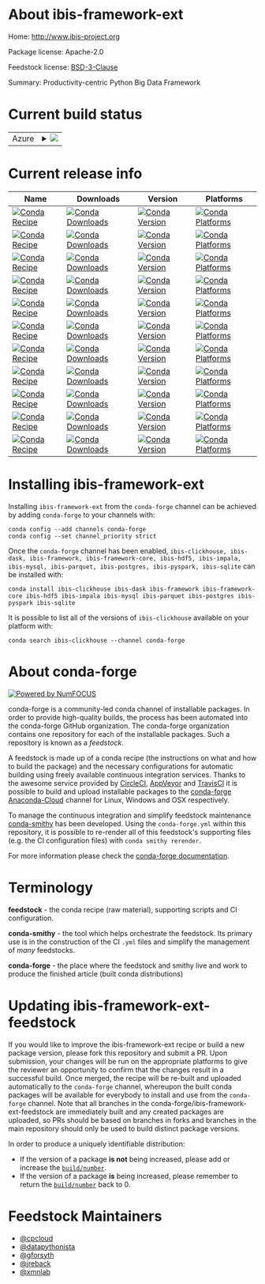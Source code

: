 About ibis-framework-ext
========================

Home: http://www.ibis-project.org

Package license: Apache-2.0

Feedstock license: [BSD-3-Clause](https://github.com/conda-forge/ibis-framework-feedstock/blob/master/LICENSE.txt)

Summary: Productivity-centric Python Big Data Framework

Current build status
====================


<table>
    
  <tr>
    <td>Azure</td>
    <td>
      <details>
        <summary>
          <a href="https://dev.azure.com/conda-forge/feedstock-builds/_build/latest?definitionId=5299&branchName=master">
            <img src="https://dev.azure.com/conda-forge/feedstock-builds/_apis/build/status/ibis-framework-feedstock?branchName=master">
          </a>
        </summary>
        <table>
          <thead><tr><th>Variant</th><th>Status</th></tr></thead>
          <tbody><tr>
              <td>linux_64</td>
              <td>
                <a href="https://dev.azure.com/conda-forge/feedstock-builds/_build/latest?definitionId=5299&branchName=master">
                  <img src="https://dev.azure.com/conda-forge/feedstock-builds/_apis/build/status/ibis-framework-feedstock?branchName=master&jobName=linux&configuration=linux_64_" alt="variant">
                </a>
              </td>
            </tr><tr>
              <td>osx_64_python3.10.____cpython</td>
              <td>
                <a href="https://dev.azure.com/conda-forge/feedstock-builds/_build/latest?definitionId=5299&branchName=master">
                  <img src="https://dev.azure.com/conda-forge/feedstock-builds/_apis/build/status/ibis-framework-feedstock?branchName=master&jobName=osx&configuration=osx_64_python3.10.____cpython" alt="variant">
                </a>
              </td>
            </tr><tr>
              <td>osx_64_python3.7.____cpython</td>
              <td>
                <a href="https://dev.azure.com/conda-forge/feedstock-builds/_build/latest?definitionId=5299&branchName=master">
                  <img src="https://dev.azure.com/conda-forge/feedstock-builds/_apis/build/status/ibis-framework-feedstock?branchName=master&jobName=osx&configuration=osx_64_python3.7.____cpython" alt="variant">
                </a>
              </td>
            </tr><tr>
              <td>osx_64_python3.8.____cpython</td>
              <td>
                <a href="https://dev.azure.com/conda-forge/feedstock-builds/_build/latest?definitionId=5299&branchName=master">
                  <img src="https://dev.azure.com/conda-forge/feedstock-builds/_apis/build/status/ibis-framework-feedstock?branchName=master&jobName=osx&configuration=osx_64_python3.8.____cpython" alt="variant">
                </a>
              </td>
            </tr><tr>
              <td>osx_64_python3.9.____cpython</td>
              <td>
                <a href="https://dev.azure.com/conda-forge/feedstock-builds/_build/latest?definitionId=5299&branchName=master">
                  <img src="https://dev.azure.com/conda-forge/feedstock-builds/_apis/build/status/ibis-framework-feedstock?branchName=master&jobName=osx&configuration=osx_64_python3.9.____cpython" alt="variant">
                </a>
              </td>
            </tr><tr>
              <td>win_64_python3.10.____cpython</td>
              <td>
                <a href="https://dev.azure.com/conda-forge/feedstock-builds/_build/latest?definitionId=5299&branchName=master">
                  <img src="https://dev.azure.com/conda-forge/feedstock-builds/_apis/build/status/ibis-framework-feedstock?branchName=master&jobName=win&configuration=win_64_python3.10.____cpython" alt="variant">
                </a>
              </td>
            </tr><tr>
              <td>win_64_python3.7.____cpython</td>
              <td>
                <a href="https://dev.azure.com/conda-forge/feedstock-builds/_build/latest?definitionId=5299&branchName=master">
                  <img src="https://dev.azure.com/conda-forge/feedstock-builds/_apis/build/status/ibis-framework-feedstock?branchName=master&jobName=win&configuration=win_64_python3.7.____cpython" alt="variant">
                </a>
              </td>
            </tr><tr>
              <td>win_64_python3.8.____cpython</td>
              <td>
                <a href="https://dev.azure.com/conda-forge/feedstock-builds/_build/latest?definitionId=5299&branchName=master">
                  <img src="https://dev.azure.com/conda-forge/feedstock-builds/_apis/build/status/ibis-framework-feedstock?branchName=master&jobName=win&configuration=win_64_python3.8.____cpython" alt="variant">
                </a>
              </td>
            </tr><tr>
              <td>win_64_python3.9.____cpython</td>
              <td>
                <a href="https://dev.azure.com/conda-forge/feedstock-builds/_build/latest?definitionId=5299&branchName=master">
                  <img src="https://dev.azure.com/conda-forge/feedstock-builds/_apis/build/status/ibis-framework-feedstock?branchName=master&jobName=win&configuration=win_64_python3.9.____cpython" alt="variant">
                </a>
              </td>
            </tr>
          </tbody>
        </table>
      </details>
    </td>
  </tr>
</table>

Current release info
====================

| Name | Downloads | Version | Platforms |
| --- | --- | --- | --- |
| [![Conda Recipe](https://img.shields.io/badge/recipe-ibis--clickhouse-green.svg)](https://anaconda.org/conda-forge/ibis-clickhouse) | [![Conda Downloads](https://img.shields.io/conda/dn/conda-forge/ibis-clickhouse.svg)](https://anaconda.org/conda-forge/ibis-clickhouse) | [![Conda Version](https://img.shields.io/conda/vn/conda-forge/ibis-clickhouse.svg)](https://anaconda.org/conda-forge/ibis-clickhouse) | [![Conda Platforms](https://img.shields.io/conda/pn/conda-forge/ibis-clickhouse.svg)](https://anaconda.org/conda-forge/ibis-clickhouse) |
| [![Conda Recipe](https://img.shields.io/badge/recipe-ibis--dask-green.svg)](https://anaconda.org/conda-forge/ibis-dask) | [![Conda Downloads](https://img.shields.io/conda/dn/conda-forge/ibis-dask.svg)](https://anaconda.org/conda-forge/ibis-dask) | [![Conda Version](https://img.shields.io/conda/vn/conda-forge/ibis-dask.svg)](https://anaconda.org/conda-forge/ibis-dask) | [![Conda Platforms](https://img.shields.io/conda/pn/conda-forge/ibis-dask.svg)](https://anaconda.org/conda-forge/ibis-dask) |
| [![Conda Recipe](https://img.shields.io/badge/recipe-ibis--framework-green.svg)](https://anaconda.org/conda-forge/ibis-framework) | [![Conda Downloads](https://img.shields.io/conda/dn/conda-forge/ibis-framework.svg)](https://anaconda.org/conda-forge/ibis-framework) | [![Conda Version](https://img.shields.io/conda/vn/conda-forge/ibis-framework.svg)](https://anaconda.org/conda-forge/ibis-framework) | [![Conda Platforms](https://img.shields.io/conda/pn/conda-forge/ibis-framework.svg)](https://anaconda.org/conda-forge/ibis-framework) |
| [![Conda Recipe](https://img.shields.io/badge/recipe-ibis--framework--core-green.svg)](https://anaconda.org/conda-forge/ibis-framework-core) | [![Conda Downloads](https://img.shields.io/conda/dn/conda-forge/ibis-framework-core.svg)](https://anaconda.org/conda-forge/ibis-framework-core) | [![Conda Version](https://img.shields.io/conda/vn/conda-forge/ibis-framework-core.svg)](https://anaconda.org/conda-forge/ibis-framework-core) | [![Conda Platforms](https://img.shields.io/conda/pn/conda-forge/ibis-framework-core.svg)](https://anaconda.org/conda-forge/ibis-framework-core) |
| [![Conda Recipe](https://img.shields.io/badge/recipe-ibis--hdf5-green.svg)](https://anaconda.org/conda-forge/ibis-hdf5) | [![Conda Downloads](https://img.shields.io/conda/dn/conda-forge/ibis-hdf5.svg)](https://anaconda.org/conda-forge/ibis-hdf5) | [![Conda Version](https://img.shields.io/conda/vn/conda-forge/ibis-hdf5.svg)](https://anaconda.org/conda-forge/ibis-hdf5) | [![Conda Platforms](https://img.shields.io/conda/pn/conda-forge/ibis-hdf5.svg)](https://anaconda.org/conda-forge/ibis-hdf5) |
| [![Conda Recipe](https://img.shields.io/badge/recipe-ibis--impala-green.svg)](https://anaconda.org/conda-forge/ibis-impala) | [![Conda Downloads](https://img.shields.io/conda/dn/conda-forge/ibis-impala.svg)](https://anaconda.org/conda-forge/ibis-impala) | [![Conda Version](https://img.shields.io/conda/vn/conda-forge/ibis-impala.svg)](https://anaconda.org/conda-forge/ibis-impala) | [![Conda Platforms](https://img.shields.io/conda/pn/conda-forge/ibis-impala.svg)](https://anaconda.org/conda-forge/ibis-impala) |
| [![Conda Recipe](https://img.shields.io/badge/recipe-ibis--mysql-green.svg)](https://anaconda.org/conda-forge/ibis-mysql) | [![Conda Downloads](https://img.shields.io/conda/dn/conda-forge/ibis-mysql.svg)](https://anaconda.org/conda-forge/ibis-mysql) | [![Conda Version](https://img.shields.io/conda/vn/conda-forge/ibis-mysql.svg)](https://anaconda.org/conda-forge/ibis-mysql) | [![Conda Platforms](https://img.shields.io/conda/pn/conda-forge/ibis-mysql.svg)](https://anaconda.org/conda-forge/ibis-mysql) |
| [![Conda Recipe](https://img.shields.io/badge/recipe-ibis--parquet-green.svg)](https://anaconda.org/conda-forge/ibis-parquet) | [![Conda Downloads](https://img.shields.io/conda/dn/conda-forge/ibis-parquet.svg)](https://anaconda.org/conda-forge/ibis-parquet) | [![Conda Version](https://img.shields.io/conda/vn/conda-forge/ibis-parquet.svg)](https://anaconda.org/conda-forge/ibis-parquet) | [![Conda Platforms](https://img.shields.io/conda/pn/conda-forge/ibis-parquet.svg)](https://anaconda.org/conda-forge/ibis-parquet) |
| [![Conda Recipe](https://img.shields.io/badge/recipe-ibis--postgres-green.svg)](https://anaconda.org/conda-forge/ibis-postgres) | [![Conda Downloads](https://img.shields.io/conda/dn/conda-forge/ibis-postgres.svg)](https://anaconda.org/conda-forge/ibis-postgres) | [![Conda Version](https://img.shields.io/conda/vn/conda-forge/ibis-postgres.svg)](https://anaconda.org/conda-forge/ibis-postgres) | [![Conda Platforms](https://img.shields.io/conda/pn/conda-forge/ibis-postgres.svg)](https://anaconda.org/conda-forge/ibis-postgres) |
| [![Conda Recipe](https://img.shields.io/badge/recipe-ibis--pyspark-green.svg)](https://anaconda.org/conda-forge/ibis-pyspark) | [![Conda Downloads](https://img.shields.io/conda/dn/conda-forge/ibis-pyspark.svg)](https://anaconda.org/conda-forge/ibis-pyspark) | [![Conda Version](https://img.shields.io/conda/vn/conda-forge/ibis-pyspark.svg)](https://anaconda.org/conda-forge/ibis-pyspark) | [![Conda Platforms](https://img.shields.io/conda/pn/conda-forge/ibis-pyspark.svg)](https://anaconda.org/conda-forge/ibis-pyspark) |
| [![Conda Recipe](https://img.shields.io/badge/recipe-ibis--sqlite-green.svg)](https://anaconda.org/conda-forge/ibis-sqlite) | [![Conda Downloads](https://img.shields.io/conda/dn/conda-forge/ibis-sqlite.svg)](https://anaconda.org/conda-forge/ibis-sqlite) | [![Conda Version](https://img.shields.io/conda/vn/conda-forge/ibis-sqlite.svg)](https://anaconda.org/conda-forge/ibis-sqlite) | [![Conda Platforms](https://img.shields.io/conda/pn/conda-forge/ibis-sqlite.svg)](https://anaconda.org/conda-forge/ibis-sqlite) |

Installing ibis-framework-ext
=============================

Installing `ibis-framework-ext` from the `conda-forge` channel can be achieved by adding `conda-forge` to your channels with:

```
conda config --add channels conda-forge
conda config --set channel_priority strict
```

Once the `conda-forge` channel has been enabled, `ibis-clickhouse, ibis-dask, ibis-framework, ibis-framework-core, ibis-hdf5, ibis-impala, ibis-mysql, ibis-parquet, ibis-postgres, ibis-pyspark, ibis-sqlite` can be installed with:

```
conda install ibis-clickhouse ibis-dask ibis-framework ibis-framework-core ibis-hdf5 ibis-impala ibis-mysql ibis-parquet ibis-postgres ibis-pyspark ibis-sqlite
```

It is possible to list all of the versions of `ibis-clickhouse` available on your platform with:

```
conda search ibis-clickhouse --channel conda-forge
```


About conda-forge
=================

[![Powered by
NumFOCUS](https://img.shields.io/badge/powered%20by-NumFOCUS-orange.svg?style=flat&colorA=E1523D&colorB=007D8A)](https://numfocus.org)

conda-forge is a community-led conda channel of installable packages.
In order to provide high-quality builds, the process has been automated into the
conda-forge GitHub organization. The conda-forge organization contains one repository
for each of the installable packages. Such a repository is known as a *feedstock*.

A feedstock is made up of a conda recipe (the instructions on what and how to build
the package) and the necessary configurations for automatic building using freely
available continuous integration services. Thanks to the awesome service provided by
[CircleCI](https://circleci.com/), [AppVeyor](https://www.appveyor.com/)
and [TravisCI](https://travis-ci.com/) it is possible to build and upload installable
packages to the [conda-forge](https://anaconda.org/conda-forge)
[Anaconda-Cloud](https://anaconda.org/) channel for Linux, Windows and OSX respectively.

To manage the continuous integration and simplify feedstock maintenance
[conda-smithy](https://github.com/conda-forge/conda-smithy) has been developed.
Using the ``conda-forge.yml`` within this repository, it is possible to re-render all of
this feedstock's supporting files (e.g. the CI configuration files) with ``conda smithy rerender``.

For more information please check the [conda-forge documentation](https://conda-forge.org/docs/).

Terminology
===========

**feedstock** - the conda recipe (raw material), supporting scripts and CI configuration.

**conda-smithy** - the tool which helps orchestrate the feedstock.
                   Its primary use is in the construction of the CI ``.yml`` files
                   and simplify the management of *many* feedstocks.

**conda-forge** - the place where the feedstock and smithy live and work to
                  produce the finished article (built conda distributions)


Updating ibis-framework-ext-feedstock
=====================================

If you would like to improve the ibis-framework-ext recipe or build a new
package version, please fork this repository and submit a PR. Upon submission,
your changes will be run on the appropriate platforms to give the reviewer an
opportunity to confirm that the changes result in a successful build. Once
merged, the recipe will be re-built and uploaded automatically to the
`conda-forge` channel, whereupon the built conda packages will be available for
everybody to install and use from the `conda-forge` channel.
Note that all branches in the conda-forge/ibis-framework-ext-feedstock are
immediately built and any created packages are uploaded, so PRs should be based
on branches in forks and branches in the main repository should only be used to
build distinct package versions.

In order to produce a uniquely identifiable distribution:
 * If the version of a package **is not** being increased, please add or increase
   the [``build/number``](https://docs.conda.io/projects/conda-build/en/latest/resources/define-metadata.html#build-number-and-string).
 * If the version of a package **is** being increased, please remember to return
   the [``build/number``](https://docs.conda.io/projects/conda-build/en/latest/resources/define-metadata.html#build-number-and-string)
   back to 0.

Feedstock Maintainers
=====================

* [@cpcloud](https://github.com/cpcloud/)
* [@datapythonista](https://github.com/datapythonista/)
* [@gforsyth](https://github.com/gforsyth/)
* [@jreback](https://github.com/jreback/)
* [@xmnlab](https://github.com/xmnlab/)

